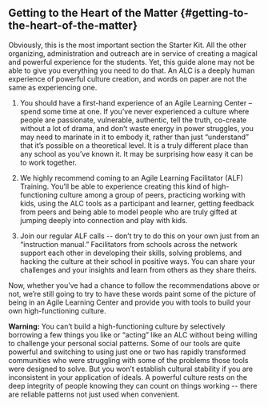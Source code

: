 ## Getting to the Heart of the Matter {#getting-to-the-heart-of-the-matter}

Obviously, this is the most important section the Starter Kit. All the other organizing, administration and outreach are in service of creating a magical and powerful experience for the students. Yet, this guide alone may not be able to give you everything you need to do that. An ALC is a deeply human experience of powerful culture creation, and words on paper are not the same as experiencing one.

1.  You should have a first-hand experience of an Agile Learning Center – spend some time at one. If you’ve never experienced a culture where people are passionate, vulnerable, authentic, tell the truth, co-create without a lot of drama, and don’t waste energy in power struggles, you may need to marinate in it to embody it, rather than just “understand” that it’s possible on a theoretical level. It is a truly different place than any school as you’ve known it. It may be surprising how easy it can be to work together.

2.  We highly recommend coming to an Agile Learning Facilitator (ALF) Training. You’ll be able to experience creating this kind of high-functioning culture among a group of peers, practicing working with kids, using the ALC tools as a participant and learner, getting feedback from peers and being able to model people who are truly gifted at jumping deeply into connection and play with kids.

3.  Join our regular ALF calls -- don’t try to do this on your own just from an “instruction manual.” Facilitators from schools across the network support each other in developing their skills, solving problems, and hacking the culture at their school in positive ways. You can share your challenges and your insights and learn from others as they share theirs.

Now, whether you’ve had a chance to follow the recommendations above or not, we’re still going to try to have these words paint some of the picture of being in an Agile Learning Center and provide you with tools to build your own high-functioning culture.

**Warning:** You can’t build a high-functioning culture by selectively borrowing a few things you like or “acting” like an ALC without being willing to challenge your personal social patterns. Some of our tools are quite powerful and switching to using just one or two has rapidly transformed communities who were struggling with some of the problems those tools were designed to solve. But you won’t establish cultural stability if you are inconsistent in your application of ideals. A powerful culture rests on the deep integrity of people knowing they can count on things working -- there are reliable patterns not just used when convenient.